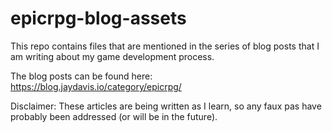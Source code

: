 # epicrpg-blog-assets
This repo contains files that are mentioned in the series of blog posts that I am writing about my game development process.

The blog posts can be found here:
https://blog.jaydavis.io/category/epicrpg/

Disclaimer: These articles are being written as I learn, so any faux pas have probably been addressed (or will be in the future).
